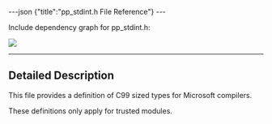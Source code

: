 ---json {"title":"pp\_stdint.h File Reference"} ---

Include dependency graph for pp\_stdint.h:

![](/docs/native-client/pepper_beta/c/pp__stdint_8h__incl.png)

------------------------------------------------------------------------

<span id="details" class="anchor" style="margin: 0;"></span>

Detailed Description
--------------------

This file provides a definition of C99 sized types for Microsoft compilers.

These definitions only apply for trusted modules.
